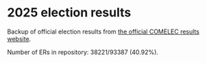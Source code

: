 # 2025 election results

Backup of official election results from [the official COMELEC results website](https://2025electionresults.comelec.gov.ph).











Number of ERs in repository: 38221/93387 (40.92%).

